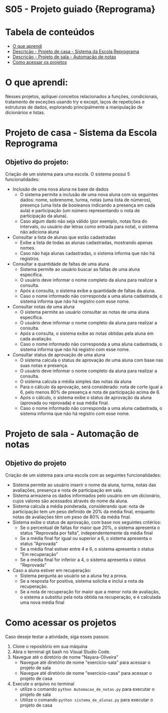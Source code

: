 # S05 - Projeto guiado {Reprograma} 
# Tabela de conteúdos
* [O que aprendi](#o-que-aprendi)
* [Descrição - Projeto de casa - Sistema da Escola Reprograma](#projeto-de-casa---sistema-da-escola-reprograma)
* [Descrição - Projeto de sala - Automação de notas](#projeto-de-sala---automação-de-notas)
* [Como acessar os projetos](#como-acessar-os-projetos)
# O que aprendi:
Nesses projetos, apliquei conceitos relacionados a funções, condicionais, tratamento de exceções usando try e except, laços de repetições e estruturas de dados, explorando principalmente a manipulação de dicionários e listas.
# Projeto de casa - Sistema da Escola Reprograma
## Objetivo do projeto:
Criação de um sistema para uma escola. O sistema possui 5 funcionalidades:
- Inclusão de uma nova aluna na base de dados
    - O sistema permite a inclusão de uma nova aluna com os seguintes dados: nome, sobrenome, turma, notas (uma lista de números), presença (uma lista de booleanos indicando a presença em cada aula) e participação (um número representando o nota de participação da aluna).
    - Caso algum dado não seja válido (por exemplo, notas fora do intervalo, ou usuário dar letras como entrada para nota), o sistema não adiciona aluna
- Consultar a lista de alunas que estão cadastradas
    - Exibe a lista de todas as alunas cadastradas, mostrando apenas nomes.
    - Caso não haja alunas cadastradas, o sistema informa que não há registros.
- Consultar a quantidade de faltas de uma aluna
    - Sistema permite ao usuário buscar as faltas de uma aluna específica.
    - O usuário deve informar o nome completo da aluna para realizar a consulta.
    - Após a consulta, o sistema exibe a quantidade de faltas da aluna.
    - Caso o nome informado não corresponda a uma aluna cadastrada, o sistema informa que não há registro com esse nome.
- Consultar notas de uma aluna
    - O sistema permite ao usuário consultar as notas de uma aluna específica.
    - O usuário deve informar o nome completo da aluna para realizar a consulta.
    - Após a consulta, o sistema exibe as notas obtidas pela aluna em cada avaliação.
    - Caso o nome informado não corresponda a uma aluna cadastrada, o sistema informa que não há registro com esse nome.
- Consultar status de aprovação de uma aluna
    - O sistema calcula o status de aprovação de uma aluna com base nas suas notas e presença. 
    - O usuário deve informar o nome completo da aluna para realizar a consulta.
    - O sistema calcula a média simples das notas da aluna
    - Para o cálculo da aprovação, será considerado: nota de corte igual a 6, pelo menos 80% de presença e nota de participação acima de 6.
    - Após o cálculo, o sistema exibe o status de aprovação da aluna (aprovada ou reprovada) e sua média final.
    - Caso o nome informado não corresponda a uma aluna cadastrada, o sistema informa que não há registro com esse nome.
# Projeto de sala - Automação de notas
## Objetivo do projeto
Criação de um sistema para uma escola com as seguintes funcionalidades:
- Sistema permite ao usuário inserir o nome da aluna, turma, notas das avaliações, presença e nota de participação em sala.
- Sistema armazena os dados informados pelo usuário em um dicionário, cujos valores são acessados através do nome da aluna.
- Sistema calcula a média ponderada, considerando que: nota de participação tem um peso definido de 20% da média final, enquanto notas de avaliações têm um peso de 80% da média final.
- Sistema exibe o status de aprovação, com base nos seguintes critérios:
    - Se o percentual de faltas for maior que 20%, o sistema apresenta o status "Reprovada por falta", independentemente da média final
    - Se a média final for igual ou superior a 6, o sistema apresenta o status "Aprovada"
    - Se a média final estiver entre 4 e 6, o sistema apresenta o status "Em recuperação"
    - Se a média final for inferior a 4, o sistema apresenta o status "Reprovada"
- Caso a aluna estiver em recuperação:
    - Sistema pergunta ao usuário se a aluna fez a prova. 
    - Se a resposta for positiva, sistema solicita e inclui a nota da recuperação. 
    - Se a nota de recuperação for maior que a menor nota de avaliação, o sistema a substitui pela nota obtida na recuperação, e é calculada uma nova média final
# Como acessar os projetos
Caso deseje testar a atividade, siga esses passos:
1. Clone o repositório em sua máquina
2. Abra o terminal git bash no Visual Studio Code.
3. Navegue até o diretório de nome "Nayara-Oliveira"
    - Navegue até diretório de nome "exercicio-sala" para acessar o projeto de sala
    - Navegue até diretório de nome "exercicio-casa" para acessar o projeto de casa
4. Execute o arquivo no terminal 
    - utilize o comando `python Automacao_de_notas.py` para executar o projeto de sala 
    - Utilize o comando `python sistema_de_alunas.py` para executar o projeto de casa